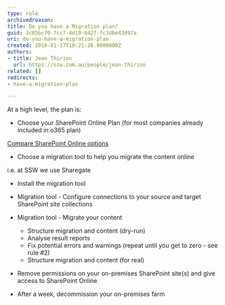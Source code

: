 ```yaml
---
type: rule
archivedreason: 
title: Do you have a Migration plan?
guid: 3c85bc70-7cc7-4d19-b427-fc3dbe43d97a
uri: do-you-have-a-migration-plan
created: 2018-01-17T19:21:26.0000000Z
authors:
- title: Jean Thirion
  url: https://ssw.com.au/people/jean-thirion
related: []
redirects:
- have-a-migration-plan

---
```


At a high level, the plan is:

<!--endintro-->

* Choose your SharePoint Online Plan (for most companies already included in o365 plan) 
      
[Compare SharePoint Online options](https&#58;//products.office.com/en-us/sharepoint/compare-sharepoint-plans)
* Choose a migration tool to help you migrate the content online 
      
i.e. at SSW we use Sharegate
* Install the migration tool 

* Migration tool - Configure connections to your source and target SharePoint site collections
* Migration tool - Migrate your content
    * Structure migration and content (dry-run)
    * Analyse result reports
    * Fix potential errors and warnings (repeat until you get to zero - see rule #2)
    * Structure migration and content (for real)
* Remove permissions on your on-premises SharePoint site(s) and give access to SharePoint Online
* After a week, decommission your on-premises farm
